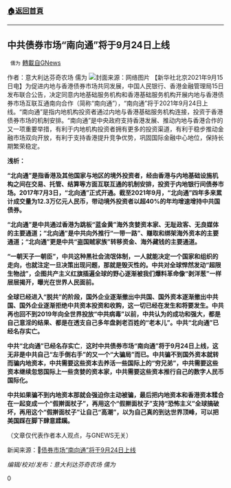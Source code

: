 ###  [:house:返回首頁](https://github.com/ourhimalayas/txt)
---


## 中共债券市场“南向通”将于9月24日上线
` 儒为` [轉載自GNews](https://gnews.org/zh-hans/1536121/)

作者：意大利达芬奇农场 儒为
![](https://assets.gnews.org/wp-content/uploads/2021/09/南向通.jpeg)封面来源：网络图片
【新华社北京2021年9月15日电】为促进内地与香港债券市场共同发展，中国人民银行、香港金融管理局15日发布联合公告，决定同意内地基础服务机构和香港基础服务机构开展内地与香港债券市场互联互通南向合作（简称“南向通”），“南向通”将于2021年9月24日上线。“南向通”是指内地机构投资者通过内地与香港基础服务机构连接，投资于香港债券市场的机制安排。“南向通”是中央政府支持香港发展、推动内地与香港合作的又一项重要举措，有利于内地机构投资者拥有更多的投资渠道，有利于稳步推动金融市场双向开放，有利于支持香港提升竞争优势，巩固国际金融中心地位，保持长期繁荣稳定。

**浅析：**

**“北向通”是指香港及其他国家与地区的境外投资者，经由香港与内地基础设施机构之间在交易、托管、结算等方面互联互通的机制安排，投资于内地银行间债券市场。2017年7月3日，“北向通”正式开通。截至2021年9月，“北向通”四年多来累计成交量为12.3万亿元人民币，带动境外投资者以超40%的年均增速增持中共国债券。**

**“北向通”是中共通过香港为跳板“蓝金黄”海外贪婪资本家、无耻政客、无良媒体的主要通道；“北向通”是中共向外推行“一带一路”、赚取和绑架海外资本的主要通道；“北向通”更是中共“盗国贼家族”转移资金、海外藏钱的主要通道。**

**“一朝天子一朝臣”，中共这种黑社会流氓体制，一人就能决定一个国家和组织的走向，也就注定一旦决策出现问题，那就是毁灭性的。中共对全球悍然发动“超限生物战”，企图共产主义红旗插遍全球的野心逐渐被我们爆料革命像“剥洋葱”一样层层揭开，曝光在世界人民面前。**

**全球已经进入“脱共”的阶段，国外企业逐渐撤出中共国、国外资本逐渐撤出中共国、国外企业逐渐拒绝中共资本投资和收购，这一切已经在发生和将要发生。中共再也回不到2019年向全世界投放“中共病毒”以前，中共认为的成功和强大，都是自己意淫的结果、都是在透支自己多年盘剥老百姓的“老本儿”。中共“北向通”已经名存实亡。**

**中共“北向通”已经名存实亡**，**这时中共债券市场“南向通”将于9月24日上线，这无非是中共自己“左手倒右手”的又一个“大骗局”而已。中共骗不到国外资本就转而骗内地资本，中共需要这些资本去养活一些国际上的“穷兄弟”，中共需要这些资本继续忽悠国际上一些贪婪的资本家，中共需要这些资本推行自己的数字人民币国际化。**

**中共如果骗不到内地资本那就会强迫你主动被骗，最后把内地资本和香港资本糅合在一起变成一个“假擀面杖子”，再用这个“假擀面杖子”支持“恐怖主义”全球搞破坏，再用这个“假擀面杖子”让自己“高潮”，以为自己真的到达世界顶峰，可以把美国踩在脚下肆意蹂躏。**

（文章仅代表作者本人观点，与GNEWS无关）

新闻来源：🔗[债券市场“南向通”将于9月24日上线](http://www.news.cn/fortune/2021-09/15/c_1127865643.htm)

*编辑/校对/发布：意大利达芬奇农场 儒为*

0
